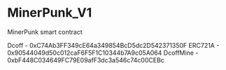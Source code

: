 # MinerPunk_V1
MinerPunk smart contract

Dcoff - 0xC74Ab3FF349cE64a349854BcD5dc2D542371350F
ERC721A - 0x90544049d50c012caF6F5F1C10344b7A9c05A064
DcoffMine - 0xbF448C034649FC79E09afF3dc3a546c74c00CEBc

